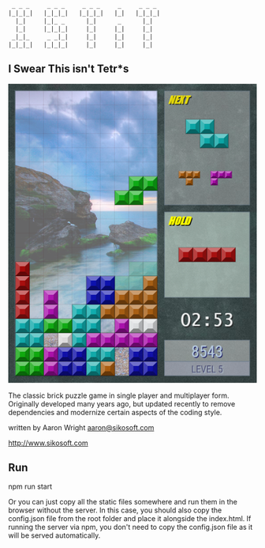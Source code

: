 	 _ _ _     _ _ _     _ _ _     _     _ _ _
	|_|_|_|   |_|_|_|   |_|_|_|   |_|   |_|_|_|
	  |_|     |_|_ _      |_|      _      |_|
	  |_|     |_|_|_|     |_|     |_|     |_|
	 _|_|_     _ _|_|     |_|     |_|     |_|
	|_|_|_|   |_|_|_|     |_|     |_|     |_|

## I Swear This isn't Tetr*s

![ISTiT](screenshot.png)

The classic brick puzzle game in single player and multiplayer form. Originally developed many years ago, but updated recently to remove dependencies and modernize certain aspects of the coding style.

written by Aaron Wright <aaron@sikosoft.com>

http://www.sikosoft.com

## Run

npm run start

Or you can just copy all the static files somewhere and run them in the browser without the server. In this case, you should also copy the config.json file from the root folder and place it alongside the index.html. If running the server via npm, you don't need to copy the config.json file as it will be served automatically.

